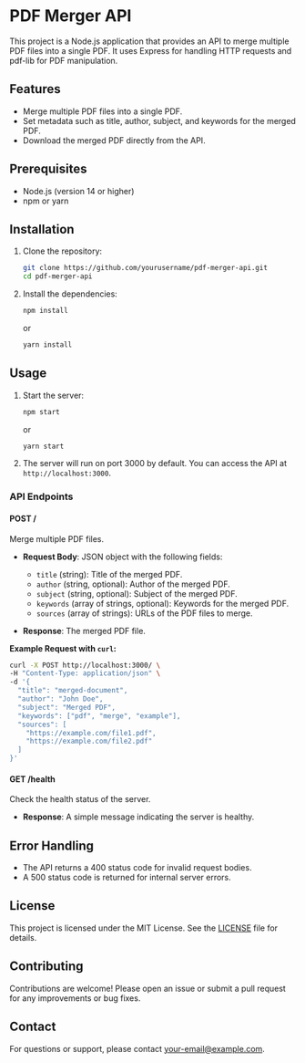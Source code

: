 # PDF Merger API

This project is a Node.js application that provides an API to merge multiple PDF files into a single PDF. It uses Express for handling HTTP requests and pdf-lib for PDF manipulation.

## Features

- Merge multiple PDF files into a single PDF.
- Set metadata such as title, author, subject, and keywords for the merged PDF.
- Download the merged PDF directly from the API.

## Prerequisites

- Node.js (version 14 or higher)
- npm or yarn

## Installation

1. Clone the repository:

   ```bash
   git clone https://github.com/yourusername/pdf-merger-api.git
   cd pdf-merger-api
   ```

2. Install the dependencies:

   ```bash
   npm install
   ```

   or

   ```bash
   yarn install
   ```

## Usage

1. Start the server:

   ```bash
   npm start
   ```

   or

   ```bash
   yarn start
   ```

2. The server will run on port 3000 by default. You can access the API at `http://localhost:3000`.

### API Endpoints

#### POST /

Merge multiple PDF files.

- **Request Body**: JSON object with the following fields:
  - `title` (string): Title of the merged PDF.
  - `author` (string, optional): Author of the merged PDF.
  - `subject` (string, optional): Subject of the merged PDF.
  - `keywords` (array of strings, optional): Keywords for the merged PDF.
  - `sources` (array of strings): URLs of the PDF files to merge.

- **Response**: The merged PDF file.

**Example Request with `curl`:**

```bash
curl -X POST http://localhost:3000/ \
-H "Content-Type: application/json" \
-d '{
  "title": "merged-document",
  "author": "John Doe",
  "subject": "Merged PDF",
  "keywords": ["pdf", "merge", "example"],
  "sources": [
    "https://example.com/file1.pdf",
    "https://example.com/file2.pdf"
  ]
}'
```

#### GET /health

Check the health status of the server.

- **Response**: A simple message indicating the server is healthy.

## Error Handling

- The API returns a 400 status code for invalid request bodies.
- A 500 status code is returned for internal server errors.

## License

This project is licensed under the MIT License. See the [LICENSE](LICENSE) file for details.

## Contributing

Contributions are welcome! Please open an issue or submit a pull request for any improvements or bug fixes.

## Contact

For questions or support, please contact [your-email@example.com](mailto:your-email@example.com). 